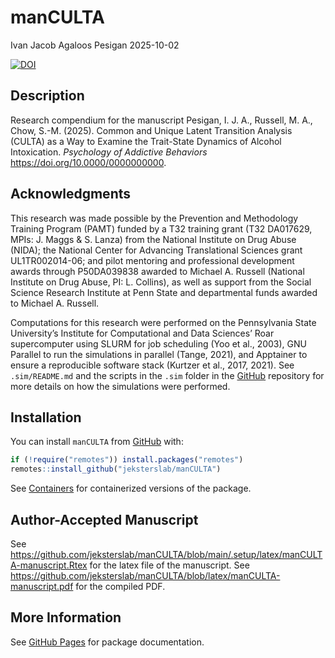 manCULTA
================
Ivan Jacob Agaloos Pesigan
2025-10-02

<!-- README.md is generated from .setup/readme/README.Rmd. Please edit that file -->

<!-- badges: start -->

[![DOI](https://zenodo.org/badge/DOI/10.0000/0000000000.svg)](https://doi.org/10.0000/0000000000)
<!-- badges: end -->

## Description

Research compendium for the manuscript Pesigan, I. J. A., Russell, M.
A., Chow, S.-M. (2025). Common and Unique Latent Transition Analysis
(CULTA) as a Way to Examine the Trait-State Dynamics of Alcohol
Intoxication. *Psychology of Addictive Behaviors*
<https://doi.org/10.0000/0000000000>.

## Acknowledgments

This research was made possible by the Prevention and Methodology
Training Program (PAMT) funded by a T32 training grant (T32 DA017629,
MPIs: J. Maggs & S. Lanza) from the National Institute on Drug Abuse
(NIDA); the National Center for Advancing Translational Sciences grant
UL1TR002014-06; and pilot mentoring and professional development awards
through P50DA039838 awarded to Michael A. Russell (National Institute on
Drug Abuse, PI: L. Collins), as well as support from the Social Science
Research Institute at Penn State and departmental funds awarded to
Michael A. Russell.

Computations for this research were performed on the Pennsylvania State
University’s Institute for Computational and Data Sciences’ Roar
supercomputer using SLURM for job scheduling (Yoo et al., 2003), GNU
Parallel to run the simulations in parallel (Tange, 2021), and Apptainer
to ensure a reproducible software stack (Kurtzer et al., 2017, 2021).
See `.sim/README.md` and the scripts in the `.sim` folder in the
[GitHub](https://github.com/jeksterslab/manCULTA) repository for more
details on how the simulations were performed.

## Installation

You can install `manCULTA` from
[GitHub](https://github.com/jeksterslab/manCULTA) with:

``` r
if (!require("remotes")) install.packages("remotes")
remotes::install_github("jeksterslab/manCULTA")
```

See
[Containers](https://jeksterslab.github.io/manCULTA/articles/containers.html)
for containerized versions of the package.

## Author-Accepted Manuscript

See
<https://github.com/jeksterslab/manCULTA/blob/main/.setup/latex/manCULTA-manuscript.Rtex>
for the latex file of the manuscript. See
<https://github.com/jeksterslab/manCULTA/blob/latex/manCULTA-manuscript.pdf>
for the compiled PDF.

## More Information

See [GitHub Pages](https://jeksterslab.github.io/manCULTA/index.html)
for package documentation.
